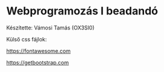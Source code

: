 # Webprogramozás I beadandó
Készítette: Vámosi Tamás (OX3SI0)

Külső css fájlok: 

https://fontawesome.com

https://getbootstrap.com
